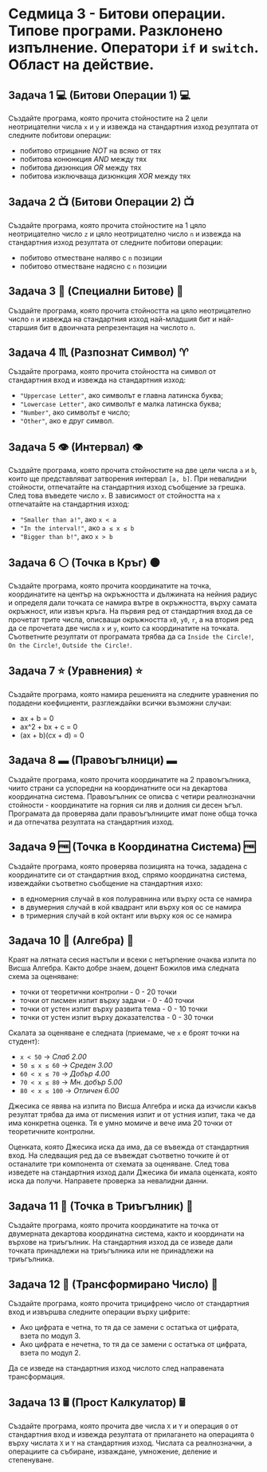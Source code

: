 # Седмица 3 - Битови операции. Типове програми. Разклонено изпълнение. Оператори `if` и `switch`. Област на действие.



## Задача 1 :computer: (Битови Операции 1) :computer:

Създайте програма, която прочита стойностите на 2 цели неотрицателни числа `x` и `y` и извежда на стандартния изход резултата от следните побитови операции:

- побитово отрицание *NOT* на всяко от тях
- побитова конюнкция *AND* между тях
- побитова дизюнкция *OR* между тях
- побитова изключваща дизюнкция *XOR* между тях


## Задача 2 :tv: (Битови Операции 2) :tv:

Създайте програма, която прочита стойностите на 1 цяло неотрицателно число `z` и цяло неотрицателно число `n` и извежда на стандартния изход резултата от следните побитови операции:

- побитово отместване наляво с `n` позиции
- побитово отместване надясно с `n` позиции


## Задача 3 🧒 (Специални Битове) 👴

Създайте програма, която прочита стойността на цяло неотрицателно число `n` и извежда на стандартния изход най-младшия бит и най-старшия бит в двоичната репрезентация на числото `n`.


## Задача 4 :scorpius: (Разпознат Символ) :aries:

Създайте програма, която прочита стойността на символ от стандартния вход и извежда на стандартния изход:

- `"Uppercase Letter"`, ако символът е главна латинска буква;
- `"Lowercase Letter"`, ако символът е малка латинска буква;
- `"Number"`, ако символът е число;
- `"Other"`, ако е друг символ.


## Задача 5 👁️ (Интервал) 👁️

Създайте програма, която прочита стойностите на две цели числа `a` и `b`, които ще представляват затворения интервал `[a, b]`. При невалидни стойности, отпечатайте на стандартния изход съобщение за грешка. След това въведете число `x`. В зависимост от стойността на `x` отпечатайте на стандартния изход:

- `"Smaller than a!"`, ако `x < a`
- `"In the interval!"`, ако `a ≤ x ≤ b`
- `"Bigger than b!"`, ако `x > b`


## Задача 6 :white_circle: (Точка в Кръг) :black_circle:

Създайте програма, която прочита координатите на точка, координатите на център на окръжността и дължината на нейния радиус и определя дали точката се намира вътре в окръжността,  върху самата окръжност, или извън кръга. На първия ред от стандартния вход да се прочетат трите числа, описващи окръжността `x0`, `y0`, `r`, а на втория ред да се прочетата две числа `x` и `y`, които са координатите на точката. Съответните резултати от програмата трябва да са `Inside the Circle!`, `On the Circle!`, `Outside the Circle!`.


## Задача 7 :star: (Уравнения) :star:

Създайте програма, която намира решенията на следните уравнения по подадени коефициенти, разглеждайки всички възможни случаи:

- ax + b = 0
- ax^2 + bx + c = 0
- (ax + b)(cx + d) = 0


## Задача 8 ▬ (Правоъгълници) ▬

Създайте програма, която прочита координатите на 2 правоъгълника, чиито страни са успоредни на координатните оси на декартова координатна система. Правоъгълник се описва с четири реалнозначни стойности - координатите на горния си ляв и долния си десен ъгъл. Програмата да проверява дали правоъгълниците имат поне обща точка и да отпечатва резултата на стандартния изход.


## Задача 9 :free: (Точка в Координатна Система) :free:

Създайте програма, която проверява позицията на точка, зададена с координатите си от стандартния вход, спрямо координатна система, извеждайки съответно съобщение на стандартния изхо:

- в едномерния случай в коя полуравнина или върху оста се намира
- в двумерния случай в кой квадрант или върху коя ос се намира
- в тримерния случай в кой октант или върху коя ос се намира


## Задача 10 :closed_book: (Алгебра) :closed_book:

Краят на лятната сесия настъпи и всеки с нетърпение очаква изпита по Висша Алгебра. Както добре знаем, доцент Божилов има следната схема за оценяване:

- точки от теоретични контролни - 0 - 20 точки
- точки от писмен изпит върху задачи - 0 - 40 точки
- точки от устен изпит върху развита тема - 0 - 10 точки
- точки от устен изпит върху доказателства - 0 - 30 точки

Скалата за оценяване е следната (приемаме, че `x` е броят точки на студент):

- `x < 50` -> *Слаб 2.00*
- `50 ≤ x ≤ 60` -> *Среден 3.00*
- `60 < x ≤ 70` -> *Добър 4.00*
- `70 < x ≤ 80` -> *Мн. добър 5.00*
- `80 < x ≤ 100` -> *Отличен 6.00*

Джесика се явява на изпита по Висша Алгебра и иска да изчисли какъв резултат трябва да има от писмения изпит и от устния изпит, така че да има конкретна оценка. Тя е умно момиче и вече има 20 точки от теоретичните контролни.

Оценката, която Джесика иска да има, да се въвежда от стандартния вход. На следващия ред да се въвеждат съответно точките ѝ от останалите три компонента от схемата за оценяване. След това изведете на стандартния изход дали Джесика би имала оценката, която иска да получи. Направете проверка за невалидни данни.


## Задача 11 :small_red_triangle: (Точка в Триъгълник) :small_red_triangle:

Създайте програма, която прочита координатите на точка от двумерната декартова координатна система, както и координати на върхове на триъгълник. На стандартния изход да се изведе дали точката принадлежи на триъгълника или не принадлежи на триъгълника.


## Задача 12 :1234: (Трансформирано Число) :1234:

Създайте програма, която прочита трицифрено число от стандартния вход и извършва следните операции върху цифрите:

- Ако цифрата е четна, то тя да се замени с остатъка от цифрата, взета по модул 3.
- Ако цифрата е нечетна, то тя да се замени с остатъка от цифрата, взета по модул 2.

Да се изведе на стандартния изход числото след направената трансформация.


## Задача 13 🖩 (Прост Калкулатор) 🖩

Създайте програма, която прочита две числа `X` и `Y` и операция `O` от стандартния вход и извежда резултата от прилагането на операцията `O` върху числата `X` и `Y` на стандартния изход. Числата са реалнозначни, а операциите са събиране, изваждане, умножение, деление и степенуване.

